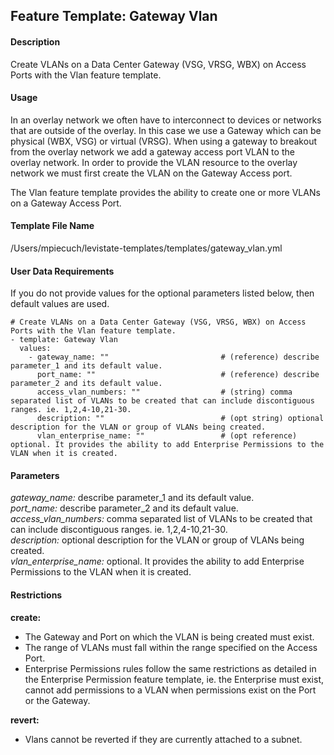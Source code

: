 ## Feature Template: Gateway Vlan
#### Description
Create VLANs on a Data Center Gateway (VSG, VRSG, WBX) on Access Ports with the Vlan feature template.

#### Usage
In an overlay network we often have to interconnect to devices or networks that are outside of the overlay. In this case we use a Gateway which can be physical (WBX, VSG) or virtual (VRSG). When using a gateway to breakout from the overlay network we add a gateway access port VLAN to the overlay network. In order to provide the VLAN resource to the overlay network we must first create the VLAN on the Gateway Access port.

The Vlan feature template provides the ability to create one or more VLANs on a Gateway Access Port.

#### Template File Name
/Users/mpiecuch/levistate-templates/templates/gateway_vlan.yml

#### User Data Requirements
If you do not provide values for the optional parameters listed below, then default values are used.

```
# Create VLANs on a Data Center Gateway (VSG, VRSG, WBX) on Access Ports with the Vlan feature template.
- template: Gateway Vlan
  values:
    - gateway_name: ""                         # (reference) describe parameter_1 and its default value.
      port_name: ""                            # (reference) describe parameter_2 and its default value.
      access_vlan_numbers: ""                  # (string) comma separated list of VLANs to be created that can include discontiguous ranges. ie. 1,2,4-10,21-30.
      description: ""                          # (opt string) optional description for the VLAN or group of VLANs being created.
      vlan_enterprise_name: ""                 # (opt reference) optional. It provides the ability to add Enterprise Permissions to the VLAN when it is created.

```

#### Parameters
*gateway_name:* describe parameter_1 and its default value.<br>
*port_name:* describe parameter_2 and its default value.<br>
*access_vlan_numbers:* comma separated list of VLANs to be created that can include discontiguous ranges. ie. 1,2,4-10,21-30.<br>
*description:* optional description for the VLAN or group of VLANs being created.<br>
*vlan_enterprise_name:* optional. It provides the ability to add Enterprise Permissions to the VLAN when it is created.<br>


#### Restrictions
**create:**
* The Gateway and Port on which the VLAN is being created must exist.
* The range of VLANs must fall within the range specified on the Access Port.
* Enterprise Permissions rules follow the same restrictions as detailed in the Enterprise Permission feature template, ie. the Enterprise must exist, cannot add permissions to a VLAN when permissions exist on the Port or the Gateway.

**revert:**
* Vlans cannot be reverted if they are currently attached to a subnet.

